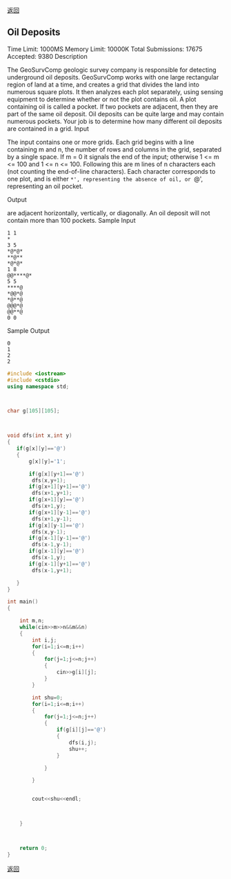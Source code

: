 [返回](https://github.com/superkunn/acmer)
## Oil Deposits
Time Limit: 1000MS		Memory Limit: 10000K
Total Submissions: 17675		Accepted: 9380
Description

The GeoSurvComp geologic survey company is responsible for detecting underground oil deposits. GeoSurvComp works with one large rectangular region of land at a time, and creates a grid that divides the land into numerous square plots. It then analyzes each plot separately, using sensing equipment to determine whether or not the plot contains oil. A plot containing oil is called a pocket. If two pockets are adjacent, then they are part of the same oil deposit. Oil deposits can be quite large and may contain numerous pockets. Your job is to determine how many different oil deposits are contained in a grid.
Input

The input contains one or more grids. Each grid begins with a line containing m and n, the number of rows and columns in the grid, separated by a single space. If m = 0 it signals the end of the input; otherwise 1 <= m <= 100 and 1 <= n <= 100. Following this are m lines of n characters each (not counting the end-of-line characters). Each character corresponds to one plot, and is either `*', representing the absence of oil, or `@', representing an oil pocket. 

Output

are adjacent horizontally, vertically, or diagonally. An oil deposit will not contain more than 100 pockets.
Sample Input
```
1 1
*
3 5
*@*@*
**@**
*@*@*
1 8
@@****@*
5 5 
****@
*@@*@
*@**@
@@@*@
@@**@
0 0
```
Sample Output
```
0
1
2
2
```

```c++
#include <iostream>
#include <cstdio>
using namespace std;



char g[105][105];



void dfs(int x,int y)
{
   if(g[x][y]=='@')
   {
       g[x][y]='1';

       if(g[x][y+1]=='@')
        dfs(x,y+1);
       if(g[x+1][y+1]=='@')
        dfs(x+1,y+1);
       if(g[x+1][y]=='@')
        dfs(x+1,y);
       if(g[x+1][y-1]=='@')
        dfs(x+1,y-1);
       if(g[x][y-1]=='@')
        dfs(x,y-1);
       if(g[x-1][y-1]=='@')
        dfs(x-1,y-1);
       if(g[x-1][y]=='@')
        dfs(x-1,y);
       if(g[x-1][y+1]=='@')
        dfs(x-1,y+1);

   }
}

int main()
{

    int m,n;
    while(cin>>m>>n&&m&&n)
    {
        int i,j;
        for(i=1;i<=m;i++)
        {
            for(j=1;j<=n;j++)
            {
                cin>>g[i][j];
            }
        }

        int shu=0;
        for(i=1;i<=m;i++)
        {
            for(j=1;j<=n;j++)
            {
                if(g[i][j]=='@')
                {
                    dfs(i,j);
                    shu++;
                }

            }

        }


        cout<<shu<<endl;



    }



    return 0;
}
```
[返回](https://github.com/superkunn/acmer)

